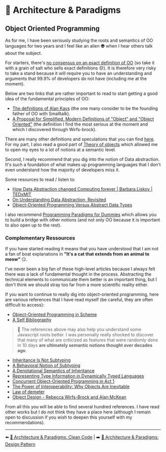 # 🌇 Architecture & Paradigms

## Object Oriented Programming

As for me, I have been seriously studying the roots and semantics of OO languages ​​for two years and I feel like an alien 👽 when I hear others talk about the subject.

For starters, there's [no consensus on an exact definition of OO](https://wiki.c2.com/?NobodyAgreesOnWhatOoIs) (so take it with a grain of salt who sells exact definitions 😞). It is therefore very risky to take a stand because it will require you to have an understanding and arguments that 99.9% of developers do not have (including me at the moment).

Below are two links that are rather important to read to start getting a good idea of ​​the fundamental principles of OO:

- [The definitions of Alan Kays](https://wiki.c2.com/?AlanKaysDefinitionOfObjectOriented) (the one many consider to be the founding father of OO with Smalltalk).
- [A Proposal for Simplified, Modern Definitions of "Object" and "Object Oriented"](https://wcook.blogspot.com/2012/07/proposal-for-simplified-modern.html) (the definition I find the most serious at the moment and which I discovered through Wirfs-brock).

There are many other definitions and speculations that you can find [here](https://wiki.c2.com/?DefinitionsForOo). For my part, I also read a good part of [Theory of objects](http://lucacardelli.name/TheoryOfObjects.html) which allowed me to open my eyes to a lot of notions at a semantic level.

Second, I really recommend that you dig into the notion of Data abstraction. It's such a foundation of what makes up programming languages ​​that I don't even understand how the majority of developers miss it.

Some resources to read / listen to:

- [How Data Abstraction changed Computing forever | Barbara Liskov | TEDxMIT](https://www.youtube.com/watch?v=_jTc1BTFdIo)
- [On Understanding Data Abstraction, Revisited](https://www.cs.utexas.edu/~wcook/Drafts/2009/essay.pdf)
- [Object-Oriented Programming Versus Abstract Data Types](https://www.cs.utexas.edu/~wcook/papers/OOPvsADT/CookOOPvsADT90.pdf)

I also recommend [Programming Paradigms for Dummies](https://www.info.ucl.ac.be/~pvr/VanRoyChapter.pdf) which allows you to build a bridge with other notions (and not only OO because it is important to also open up to the rest).

### Complementary Ressources

If you have started reading it means that you have understood that I am not a fan of boat explanations in **"It's a cat that extends from an animal to meow"** 😏.

I've never been a big fan of these high-level articles because I always felt there was a lack of fundamental thought in the process. Abstracting the technical elements to communicate them better is an important thing, but I don't think we should stray too far from a more scientific reality either.

If you want to continue to really dig into object-oriented programming, here are various references that I have read myself (be careful, they are often difficult to access):

- [Object-Oriented Programming in Scheme](https://mumble.net/~jar/pubs/oopis.pdf)
- [A Self Bibliography](https://bibliography.selflanguage.org/)

> 👀 The references above may also help you understand some Javascript roots better. I was personally really shocked to discover that many of what are criticized as features that were randomly done in 10 days **are ultimately semantic notions thought over decades ago**.


- [Inheritance Is Not Subtyping](https://www.cs.utexas.edu/~wcook/papers/InheritanceSubtyping90/CookPOPL90.pdf)
- [A Behavioral Notion of Subtyping](https://www.cs.cmu.edu/~wing/publications/LiskovWing94.pdf)
- [A Denotational Semantics of Inheritance](https://www.cs.utexas.edu/~wcook/papers/thesis/cook89.pdf)
- [Representing Type Information in Dynamically Typed Languages](https://citeseerx.ist.psu.edu/viewdoc/download?doi=10.1.1.39.4394&rep=rep1&type=pdf)
- [Concurrent Object-Oriented Programming in Act 1](https://web.media.mit.edu/~lieber/Lieberary/OOP/Act-1/Concurrent-OOP-in-Act-1.html)
- [The Power of Interoperability: Why Objects Are Inevitable](http://www.cs.cmu.edu/~aldrich/papers/objects-essay.pdf)
- [Law of demeter](https://www2.ccs.neu.edu/research/demeter/papers/law-of-demeter/oopsla88-law-of-demeter.pdf)
- [Object Design - Rebecca Wirfs-Brock and Alan McKean](https://www.informit.com/promotions/object-design-142314?utm_source=referral&utm_medium=wrifsbrock&utm_campaign=objectdesign&utm_term=pdf)

From all this you will be able to find several hundred references. I have read other works but I do not think they have a place here (although I remain open to discussion if you wish to deepen this yourself with my recommendations).

---

⬅️ [🌇 Architecture & Paradigms: Clean Code](./5-clean-code.md) |
➡️ [🌇 Architecture & Paradigms: Design Pattern](./7-design-pattern.md)